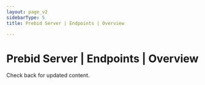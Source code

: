 ```yaml
---
layout: page_v2
sidebarType: 5
title: Prebid Server | Endpoints | Overview

---
```


# Prebid Server | Endpoints | Overview

Check back for updated content.
